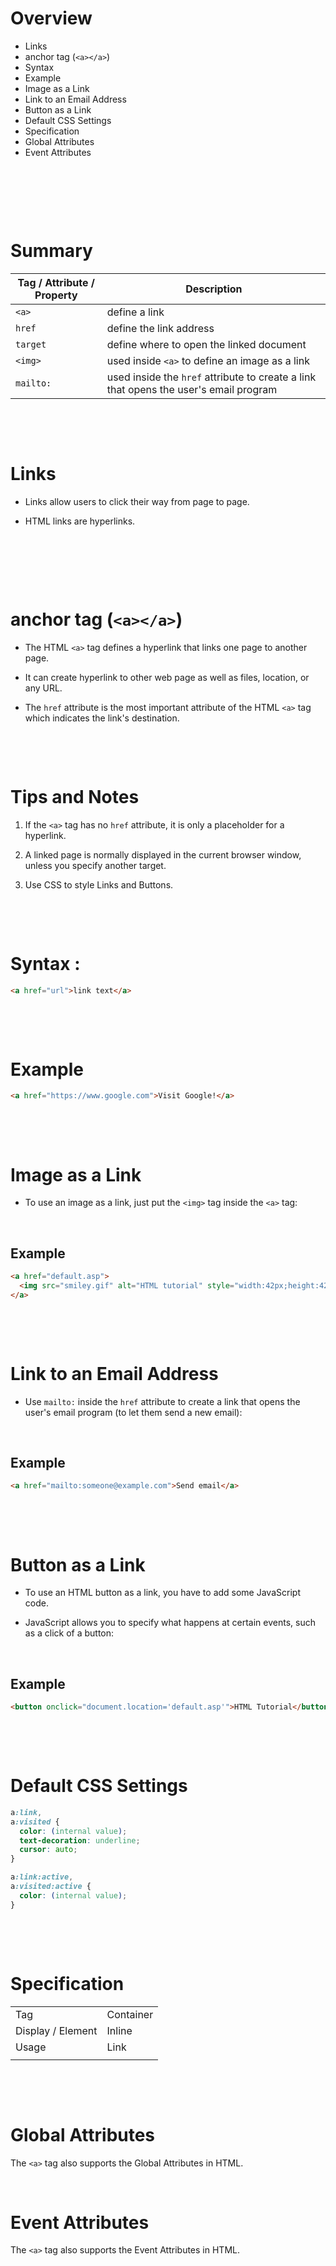 # Overview

- Links
- anchor tag (`<a></a>`)
- Syntax
- Example
- Image as a Link
- Link to an Email Address
- Button as a Link
- Default CSS Settings
- Specification
- Global Attributes
- Event Attributes

&nbsp;

&nbsp;

&nbsp;

# Summary

| Tag / Attribute / Property | Description                                                                           |
| -------------------------- | ------------------------------------------------------------------------------------- |
| `<a>`                      | define a link                                                                         |
| `href`                     | define the link address                                                               |
| `target`                   | define where to open the linked document                                              |
| `<img>`                    | used inside `<a>` to define an image as a link                                        |
| `mailto:`                  | used inside the `href` attribute to create a link that opens the user's email program |

&nbsp;

&nbsp;

# Links

- Links allow users to click their way from page to page.

- HTML links are hyperlinks.

&nbsp;

&nbsp;

&nbsp;

# anchor tag (`<a></a>`)

- The HTML `<a>` tag defines a hyperlink that links one page to another page.

- It can create hyperlink to other web page as well as files, location, or any URL.

- The `href` attribute is the most important attribute of the HTML `<a>` tag which indicates the link's destination.

&nbsp;

&nbsp;

# Tips and Notes

1. If the `<a>` tag has no `href` attribute, it is only a placeholder for a hyperlink.

2. A linked page is normally displayed in the current browser window, unless you specify another target.

3. Use CSS to style Links and Buttons.

&nbsp;

&nbsp;

# Syntax :

```html
<a href="url">link text</a>
```

&nbsp;

&nbsp;

# Example

```html
<a href="https://www.google.com">Visit Google!</a>
```

&nbsp;

&nbsp;

# Image as a Link

- To use an image as a link, just put the `<img>` tag inside the `<a>` tag:

&nbsp;

## Example

```html
<a href="default.asp">
  <img src="smiley.gif" alt="HTML tutorial" style="width:42px;height:42px;" />
</a>
```

&nbsp;

&nbsp;

# Link to an Email Address

- Use `mailto:` inside the `href` attribute to create a link that opens the user's email program (to let them send a new email):

&nbsp;

## Example

```html
<a href="mailto:someone@example.com">Send email</a>
```

&nbsp;

&nbsp;

# Button as a Link

- To use an HTML button as a link, you have to add some JavaScript code.

- JavaScript allows you to specify what happens at certain events, such as a click of a button:

&nbsp;

## Example

```html
<button onclick="document.location='default.asp'">HTML Tutorial</button>
```

&nbsp;

&nbsp;

# Default CSS Settings

```css
a:link,
a:visited {
  color: (internal value);
  text-decoration: underline;
  cursor: auto;
}

a:link:active,
a:visited:active {
  color: (internal value);
}
```

&nbsp;

&nbsp;

# Specification

|                   |           |
| ----------------- | --------- |
| Tag               | Container |
| Display / Element | Inline    |
| Usage             | Link      |
|                   |           |

&nbsp;

&nbsp;

# Global Attributes

The `<a>` tag also supports the Global Attributes in HTML.

&nbsp;

# Event Attributes

The `<a>` tag also supports the Event Attributes in HTML.

&nbsp;
